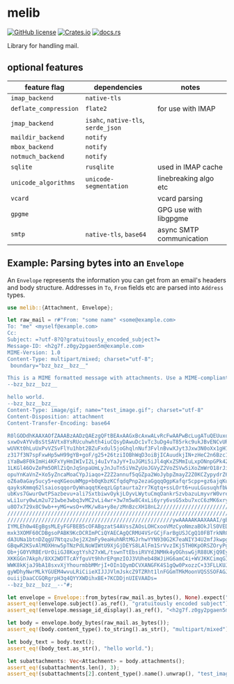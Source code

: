 # melib

[![GitHub license](https://img.shields.io/github/license/meli/meli)](https://github.com/meli/meli/blob/master/COPYING) [![Crates.io](https://img.shields.io/crates/v/melib)](https://crates.io/crates/melib) [![docs.rs](https://docs.rs/melib/badge.svg)](https://docs.rs/melib)

Library for handling mail.

## optional features

| feature flag           | dependencies                        | notes                    |
| ---------------------- | ----------------------------------- | ------------------------ |
| `imap_backend`         | `native-tls`                        |                          |
| `deflate_compression`  | `flate2`                            | for use with IMAP        |
| `jmap_backend`         | `isahc`, `native-tls`, `serde_json` |                          |
| `maildir_backend`      | `notify`                            |                          |
| `mbox_backend`         | `notify`                            |                          |
| `notmuch_backend`      | `notify`                            |                          |
| `sqlite`               | `rusqlite`                          | used in IMAP cache       |
| `unicode_algorithms`   | `unicode-segmentation`              | linebreaking algo etc    |
| `vcard`                |                                     | vcard parsing            |
| `gpgme`                |                                     | GPG use with libgpgme    |
| `smtp`                 | `native-tls`, `base64`              | async SMTP communication |

## Example: Parsing bytes into an `Envelope`

An `Envelope` represents the information you can get from an email's headers
and body structure. Addresses in `To`, `From` fields etc are parsed into
`Address` types.

```rust
use melib::{Attachment, Envelope};

let raw_mail = r#"From: "some name" <some@example.com>
To: "me" <myself@example.com>
Cc:
Subject: =?utf-8?Q?gratuitously_encoded_subject?=
Message-ID: <h2g7f.z0gy2pgaen5m@example.com>
MIME-Version: 1.0
Content-Type: multipart/mixed; charset="utf-8";
 boundary="bzz_bzz__bzz__"

This is a MIME formatted message with attachments. Use a MIME-compliant client to view it properly.
--bzz_bzz__bzz__

hello world.
--bzz_bzz__bzz__
Content-Type: image/gif; name="test_image.gif"; charset="utf-8"
Content-Disposition: attachment
Content-Transfer-Encoding: base64

R0lGODdhKAAXAOfZAAABzAADzQAEzgQFtBEAxAAGxBcAxwALvRcFwAAPwBcLugATuQEUuxoNuxYQ
sxwOvAYVvBsStSAVtx8YsRUcuhwhth4iuCQsyDAwuDc1vTc3uDg4uT85rkc9ukJBvENCvURGukdF
wUVKt0hLuUxPvVZSvFlYu1hbt2BZuFxdul5joGhqlnNuf3FvlnBvwXJyt3Jxw3N0oXx1gH12gV99
z317f3N7spFxwHp5wH99gYB+goF/g25+26tziIOBhWqD3oiBjICAuudkjIN+zHeC2n6Bzc1vh4eF
iYaBw8F0kImHi4KFxYyHmIWIvI2Lj4uIvYaJyY+IuJGMi5iJl4qKxZSMmIuLxpONnpGPk42NvI2M
1LKGl46OvZePm5ORlZiQnJqSnpaUmLyJnJuTn5iVmZyUoJGVyZ2VoZSVw5iXoZmWrO18rJiUyp6W
opuYnKaVnZ+Xo5yZncaMoaCYpJiaqo+Z2Z2annuf5qGZpa2WoJybpZmayZ2Z0KCZypydrZ6dp6Cd
oZ6a0aGay5ucy5+eqKGeouWMgp+b0qKbzKCfqdqPnp2ezaGgqqOgpKafqrScpp+gz6ajqKujr62j
qayksKmmq62lsaiosqqorOyWnaqqtKeqzLGptaurta2rr7Kqtq+ssLOrt6+uuLGusuqhfbWtubCv
ubKvs7GwurOwtPSazbevu+ali7SxtbiwvOykjLOyvLWytuCmqOankrSzvbazuLmyvrW0vre0uba1
wLi1ury0wLm2u721wbe3wbq3vMC2vLi4wr+3w7m5w8C4xLi6yry6vsG5xbu7xcC6zMK6xry8xry+
u8O7x729x8C9wb++yMG+wsO+vMK/w8a+y8e/zMnBzcXH18nL2///////////////////////////
////////////////////////////////////////////////////////////////////////////
/////////////////////////////////////////////////////ywAAAAAKAAXAAAI/gBP4Cjh
IYMLEh0w4EgBgsMLEyFGFBEB5cOFABgzatS4AVssZAOsLOHCxooVMzCyoNmzaBOkJlS0VEDyZMjG
mxk3XOMF60CDBgsoPABK9KcDCRImPCiQYAECAgQCRMU4VSrGCjFarBgUSJCgQ10FBTrkNRCfPnz4
dA3UNa1btnDZqgU7Ntqzu3ej2X2mFy9eaHuhNRtMGJrhwYYN930G2K7eaNIY34U2mfJkwpgzI9Yr
GBqwR2KSvAlMOXHnw5pTNzPdLNoWIWtU9XjGjDEYS8LAlFm1SrVvzIKj5TH0KpORSZOryPgCZgqL
Ob+jG0YVRBErUrOiiGJ8KxgtYsh27xWL/tswnTtEbsiRVYdJNMHk4yOGhswGjR88UKjQ9Ey+/8TL
XKKGGn7Akph/8XX2WDTTcAYfguVt9hhrEPqmzIOJ3VUheb48WJiHG6amC4i+WVJKKCimqGIoYxyj
WWK8kKjaJ9bA18sxvXjYhourmbbMMrjI+OIn1QymDCVXANGFK4S1gQw0PxozzC+33FLLKUJq9gk1
gyWDhyNwrMLkYGUEM4wvuLRiCiieXIJJJVlmJskcZ9TZRht1lnFGGmTMkMoonVQSSSOFAGJHHI0w
ouiijDaaCCGQRgrpH3q4QYYXWDihxBE+7KCDDjnUIEVAADs=
--bzz_bzz__bzz__--"#;

let envelope = Envelope::from_bytes(raw_mail.as_bytes(), None).expect("Could not parse mail");
assert_eq!(envelope.subject().as_ref(), "gratuitously encoded subject");
assert_eq!(envelope.message_id_display().as_ref(), "<h2g7f.z0gy2pgaen5m@example.com>");

let body = envelope.body_bytes(raw_mail.as_bytes());
assert_eq!(body.content_type().to_string().as_str(), "multipart/mixed");

let body_text = body.text();
assert_eq!(body_text.as_str(), "hello world.");

let subattachments: Vec<Attachment> = body.attachments();
assert_eq!(subattachments.len(), 3);
assert_eq!(subattachments[2].content_type().name().unwrap(), "test_image.gif");
```
